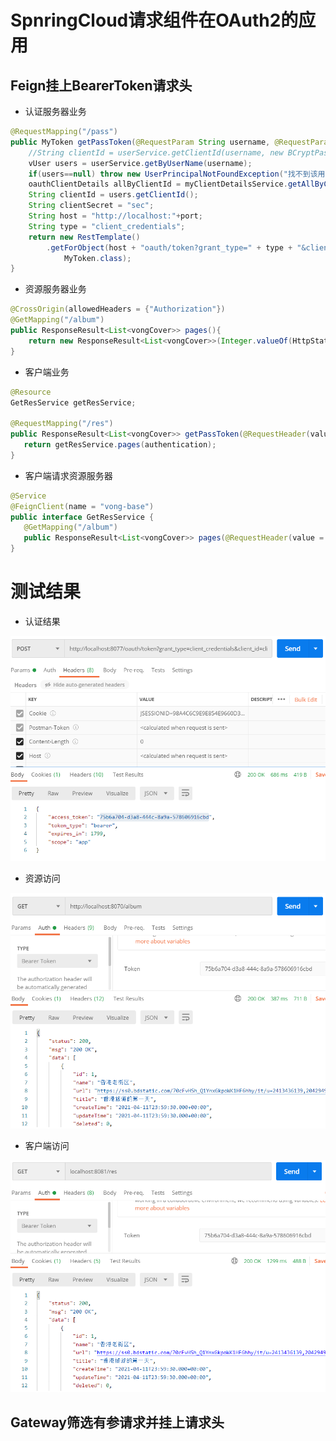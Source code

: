 # SpnringCloud请求组件在OAuth2的应用

## Feign挂上BearerToken请求头

- 认证服务器业务

``` java
@RequestMapping("/pass")
public MyToken getPassToken(@RequestParam String username, @RequestParam String password) throws UserPrincipalNotFoundException {
    //String clientId = userService.getClientId(username, new BCryptPasswordEncoder().encode("vue"));
    vUser users = userService.getByUserName(username);
    if(users==null) throw new UserPrincipalNotFoundException("找不到该用户");
    oauthClientDetails allByClientId = myClientDetailsService.getAllByClientId(users.getClientId());
    String clientId = users.getClientId();
    String clientSecret = "sec";
    String host = "http://localhost:"+port;
    String type = "client_credentials";
    return new RestTemplate()
        .getForObject(host + "oauth/token?grant_type=" + type + "&client_id=" + clientId + "&client_secret=" + clientSecret + "&scopes=app",
            MyToken.class);
}
```

- 资源服务器业务

``` java
@CrossOrigin(allowedHeaders = {"Authorization"})
@GetMapping("/album")
public ResponseResult<List<vongCover>> pages(){
    return new ResponseResult<List<vongCover>>(Integer.valueOf(HttpStatus.OK.value()), HttpStatus.OK.toString(), vongCoverService.selectAll());
}
```

- 客户端业务

 ``` java
@Resource
GetResService getResService;
 
@RequestMapping("/res")
public ResponseResult<List<vongCover>> getPassToken(@RequestHeader(value = HttpHeaders.AUTHORIZATION,required = false) String authentication){
    return getResService.pages(authentication);
}
 ```
 
 - 客户端请求资源服务器
 ``` java
@Service
@FeignClient(name = "vong-base")
public interface GetResService {
    @GetMapping("/album")
    public ResponseResult<List<vongCover>> pages(@RequestHeader(value = HttpHeaders.AUTHORIZATION,required = false) String authentication);
}
 ```

# 测试结果

- 认证结果

![Screenshot](vong-oauth/result1.png)

- 资源访问

![Screenshot](vong-base/result2.png)

- 客户端访问

![Screenshot](vong-admin/result3.png)

## Gateway筛选有参请求并挂上请求头


